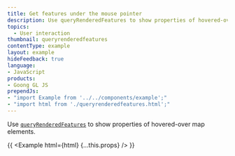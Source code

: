 ```yaml
---
title: Get features under the mouse pointer
description: Use queryRenderedFeatures to show properties of hovered-over map elements.
topics:
  - User interaction
thumbnail: queryrenderedfeatures
contentType: example
layout: example
hideFeedback: true
language:
- JavaScript
products:
- Goong GL JS
prependJs:
- "import Example from '../../components/example';"
- "import html from './queryrenderedfeatures.html';"
---
```


Use [`queryRenderedFeatures`](/docs/javascript/map/#map#queryrenderedfeatures) to show properties of hovered-over map elements.

{{ <Example html={html} {...this.props} /> }}

